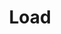 ---
# -------------------------- #
#        CONTENT TYPE        #
# -------------------------- #

product-type: "connect"
content-type: "api-object"
endpoint: "load"
order: 11


# -------------------------- #
#        OBJECT INFO         #
# -------------------------- #

title: "Load"
endpoint-url: "/{client_id}/loads"

description: |
  {{ site.data.connect.core-objects.loads.description | flatify }}
  
intro-short: "{{ site.data.connect.core-objects.loads.short | flatify }}" # Used in the API functionality section of the docs


# -------------------------- #
#        VERSION INFO        #
# -------------------------- #

latest-version: "4"
versions:
  - number: "4"
    deprecated: false


# -------------------------- #
#      AVAILABLE METHODS     #
# -------------------------- #

available-methods:
  - id: "list-last-loads-for-account"
    title: "{{ site.data.connect.core-objects.loads.list.title | flatify }}"
    method: "get"
    short: "{{ site.data.connect.core-objects.loads.list.short | flatify }}"


# -------------------------- #
#      OBJECT ATTRIBUTES     #
# -------------------------- #

object-attributes:
  - name: "source_name"
    type: "string"
    description: |
      The unique name of the source. This will correspond to the name of the destination schema or dataset where Stitch loads data for this source.
    example-value: "stitch_shopify"

  - name: "stream_name"
    type: "string"
    description: |
      The name of the stream (table) associated with the load.
    example-value: "orders"

  - name: "stitch_client_id"
    type: "integer"
    description: "The Stitch client ID associated with the load."
    example-value: "116078"

  - name: "error_state"
    type: "string"
    description: ""
    example-value: ""

  - name: "last_batch_loaded_at"
    type: "date-time"
    description: "The date and time the last batch was loaded for the `stream_name`."
    example-value: "2019-01-15T15:15:19Z"
---